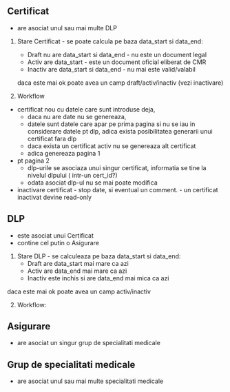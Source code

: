 ## Certificat
- are asociat unul sau mai multe DLP

1. Stare Certificat - se poate calcula pe baza data_start si data_end:
    - Draft nu are data_start si data_end - nu este un document legal
    - Activ are data_start - este un document oficial eliberat de CMR
    - Inactiv are data_start si data_end - nu mai este valid/valabil

    daca este mai ok poate avea un camp draft/activ/inactiv (vezi inactivare)

2. Workflow
  - certificat nou cu datele care sunt introduse deja, 
    - daca nu are date nu se genereaza,
    - datele sunt datele care apar pe prima pagina si nu se iau in considerare datele pt dlp, adica exista posibilitatea generarii unui certificat fara dlp
    - daca exista un certificat activ nu se genereaza alt certificat
    - adica genereaza pagina 1
  - pt pagina 2
    - dlp-urile se asociaza unui singur certificat, informatia se tine la nivelul dlpului ( intr-un cert_id?)
    -  odata asociat dlp-ul nu se mai poate modifica
  -  inactivare certificat - stop date, si eventual un comment.
    -  un certificat inactivat devine read-only


## DLP
- este asociat unui Certificat
- contine cel putin o Asigurare

1. Stare DLP - se calculeaza pe baza data_start si data_end:
    - Draft are data_start mai mare ca azi
    - Activ are data_end mai mare ca azi
    - Inactiv este inchis si are data_end mai mica ca azi

daca este mai ok poate avea un camp activ/inactiv

2. Workflow: 

## Asigurare
- are asociat un singur grup de specialitati medicale

## Grup de specialitati medicale

- are asociat unul sau mai multe specialitati medicale
